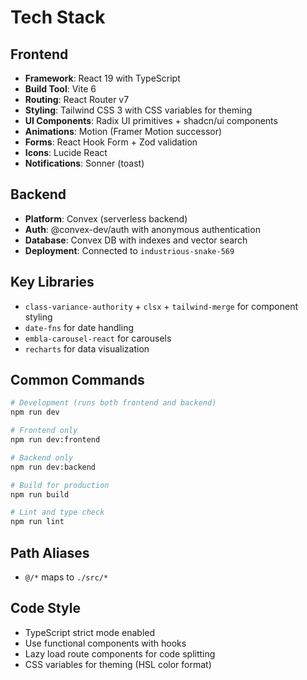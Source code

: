 # Tech Stack

## Frontend
- **Framework**: React 19 with TypeScript
- **Build Tool**: Vite 6
- **Routing**: React Router v7
- **Styling**: Tailwind CSS 3 with CSS variables for theming
- **UI Components**: Radix UI primitives + shadcn/ui components
- **Animations**: Motion (Framer Motion successor)
- **Forms**: React Hook Form + Zod validation
- **Icons**: Lucide React
- **Notifications**: Sonner (toast)

## Backend
- **Platform**: Convex (serverless backend)
- **Auth**: @convex-dev/auth with anonymous authentication
- **Database**: Convex DB with indexes and vector search
- **Deployment**: Connected to `industrious-snake-569`

## Key Libraries
- `class-variance-authority` + `clsx` + `tailwind-merge` for component styling
- `date-fns` for date handling
- `embla-carousel-react` for carousels
- `recharts` for data visualization

## Common Commands
```bash
# Development (runs both frontend and backend)
npm run dev

# Frontend only
npm run dev:frontend

# Backend only
npm run dev:backend

# Build for production
npm run build

# Lint and type check
npm run lint
```

## Path Aliases
- `@/*` maps to `./src/*`

## Code Style
- TypeScript strict mode enabled
- Use functional components with hooks
- Lazy load route components for code splitting
- CSS variables for theming (HSL color format)
